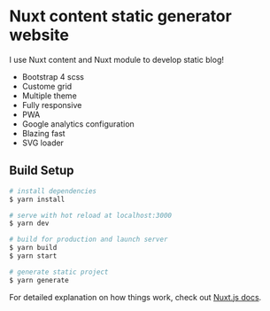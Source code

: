 # Nuxt content static generator website

I use Nuxt content and Nuxt module to develop static blog!

- Bootstrap 4 scss
- Custome grid
- Multiple theme
- Fully responsive
- PWA
- Google analytics configuration
- Blazing fast
- SVG loader

## Build Setup

```bash
# install dependencies
$ yarn install

# serve with hot reload at localhost:3000
$ yarn dev

# build for production and launch server
$ yarn build
$ yarn start

# generate static project
$ yarn generate
```

For detailed explanation on how things work, check out [Nuxt.js docs](https://nuxtjs.org).
